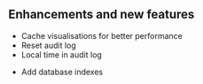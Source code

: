 ## Enhancements and new features

- Cache visualisations for better performance
- Reset audit log
- Local time in audit log
+ Add database indexes